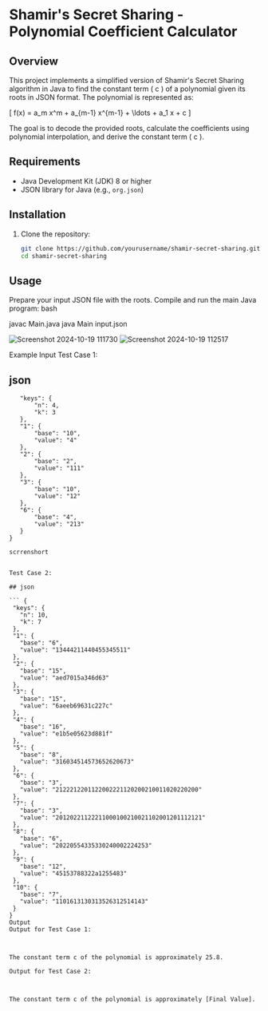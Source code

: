 # Shamir's Secret Sharing - Polynomial Coefficient Calculator

## Overview

This project implements a simplified version of Shamir's Secret Sharing algorithm in Java to find the constant term \( c \) of a polynomial given its roots in JSON format. The polynomial is represented as:

\[
f(x) = a_m x^m + a_{m-1} x^{m-1} + \ldots + a_1 x + c
\]

The goal is to decode the provided roots, calculate the coefficients using polynomial interpolation, and derive the constant term \( c \).

## Requirements

- Java Development Kit (JDK) 8 or higher
- JSON library for Java (e.g., `org.json`)

## Installation

1. Clone the repository:
   ```bash
   git clone https://github.com/yourusername/shamir-secret-sharing.git
   cd shamir-secret-sharing


## Usage
Prepare your input JSON file with the roots.
      Compile and run the main Java program:
      bash

javac Main.java
java Main input.json


![Screenshot 2024-10-19 111730](https://github.com/user-attachments/assets/4a1bb34e-8a47-4a08-a8a0-26bc34964054)
![Screenshot 2024-10-19 112517](https://github.com/user-attachments/assets/e9ced7c4-5913-4cca-8e6a-fae82efc2893)


Example Input
Test Case 1:

## json

 ```{
    "keys": {
        "n": 4,
        "k": 3
    },
    "1": {
        "base": "10",
        "value": "4"
    },
    "2": {
        "base": "2",
        "value": "111"
    },
    "3": {
        "base": "10",
        "value": "12"
    },
    "6": {
        "base": "4",
        "value": "213"
    }
}

scrrenshort 


Test Case 2:

## json

``` {
  "keys": {
    "n": 10,
    "k": 7
  },
  "1": {
    "base": "6",
    "value": "13444211440455345511"
  },
  "2": {
    "base": "15",
    "value": "aed7015a346d63"
  },
  "3": {
    "base": "15",
    "value": "6aeeb69631c227c"
  },
  "4": {
    "base": "16",
    "value": "e1b5e05623d881f"
  },
  "5": {
    "base": "8",
    "value": "316034514573652620673"
  },
  "6": {
    "base": "3",
    "value": "2122212201122002221120200210011020220200"
  },
  "7": {
    "base": "3",
    "value": "20120221122211000100210021102001201112121"
  },
  "8": {
    "base": "6",
    "value": "20220554335330240002224253"
  },
  "9": {
    "base": "12",
    "value": "45153788322a1255483"
  },
  "10": {
    "base": "7",
    "value": "1101613130313526312514143"
  }
} 
Output
Output for Test Case 1:



The constant term c of the polynomial is approximately 25.8.

Output for Test Case 2:



The constant term c of the polynomial is approximately [Final Value].

